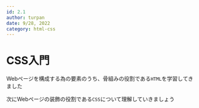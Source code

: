```yaml
---
id: 2.1
author: turpan
date: 9/28, 2022
category: html-css
---
```



# CSS入門

Webページを構成する為の要素のうち、骨組みの役割である`HTML`を学習してきました

次にWebページの装飾の役割である`CSS`について理解していきましょう